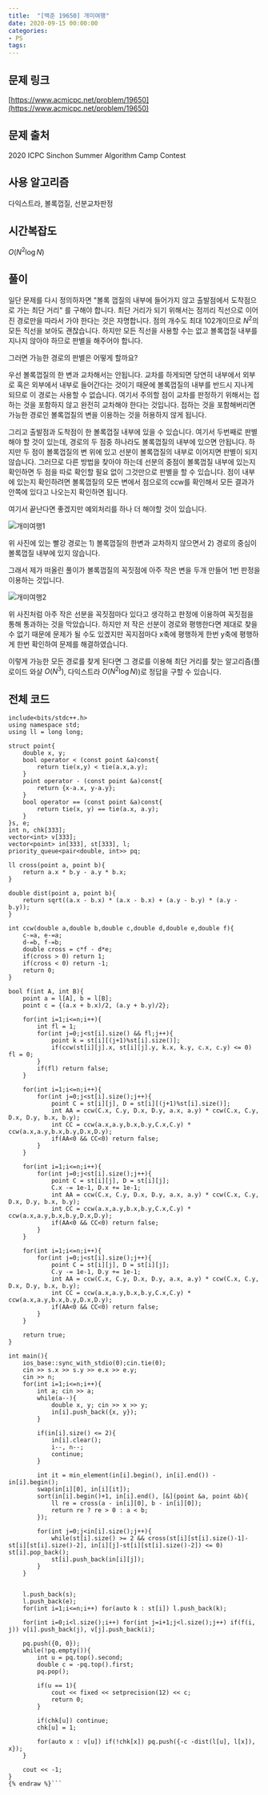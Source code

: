 ```yaml
---
title:  "[백준 19650] 개미여행"
date: 2020-09-15 00:00:00
categories: 
- PS
tags: 
---
```


## 문제 링크

[https://www.acmicpc.net/problem/19650](https://www.acmicpc.net/problem/19650)

## 문제 출처

 2020 ICPC Sinchon Summer Algorithm Camp Contest

## 사용 알고리즘

다익스트라, 볼록껍질, 선분교차판정


## 시간복잡도

$O(N^2\log N)$

## 풀이

일단 문제를 다시 정의하자면 "볼록 껍질의 내부에 들어가지 않고 출발점에서 도착점으로 가는 최단 거리" 를 구해야 합니다. 최단 거리가 되기 위해서는 점끼리 직선으로 이어진 경로만을 따라서 가야 한다는 것은 자명합니다. 점의 개수도 최대 $102$개이므로 $N^2$의 모든 직선을 보아도 괜찮습니다. 하지만 모든 직선을 사용할 수는 없고 볼록껍질 내부를 지나지 않아야 하므로 판별을 해주어야 합니다.

그러면 가능한 경로의 판별은 어떻게 할까요?

우선 볼록껍질의 한 변과 교차해서는 안됩니다. 교차를 하게되면 당연히 내부에서 외부로 혹은 외부에서 내부로 들어간다는 것이기 때문에 볼록껍질의 내부를 반드시 지나게 되므로 이 경로는 사용할 수 없습니다. 여기서 주의할 점이 교차를 판정하기 위해서는 접하는 것을 포함하지 않고 완전히 교차해야 한다는 것입니다. 접하는 것을 포함해버리면 가능한 경로인 볼록껍질의 변을 이용하는 것을 허용하지 않게 됩니다.

그리고 출발점과 도착점이 한 볼록껍질 내부에 있을 수 있습니다. 여기서 두번째로 판별해야 할 것이 있는데, 경로의 두 점중 하나라도 볼록껍질의 내부에 있으면 안됩니다. 하지만 두 점이 볼록껍질의 변 위에 있고 선분이 볼록껍질의 내부로 이어지면 판별이 되지 않습니다. 그러므로 다른 방법을 찾아야 하는데 선분의 중점이 볼록껍질 내부에 있는지 확인하면 두 점을 따로 확인할 필요 없이 그것만으로 판별을 할 수 있습니다. 점이 내부에 있는지 확인하려면 볼록껍질의 모든 변에서 점으로의 ccw를 확인해서 모든 결과가 안쪽에 있다고 나오는지 확인하면 됩니다.



여기서 끝난다면 좋겠지만 예외처리를 하나 더 해야할 것이 있습니다.

![개미여행1](https://user-images.githubusercontent.com/51346964/99808191-d76eb900-2b83-11eb-925f-c3e0d0eaee23.png)

위 사진에 있는 빨강 경로는 1) 볼록껍질의 한변과 교차하지 않으면서 2) 경로의 중심이 볼록껍질 내부에 있지 않습니다.

그래서 제가 떠올린 풀이가 볼록껍질의 꼭짓점에 아주 작은 변을 두개 만들어 1번 판정을 이용하는 것입니다.

![개미여행2](https://user-images.githubusercontent.com/51346964/99808509-5237d400-2b84-11eb-8383-7e467d409d38.png)

위 사진처럼 아주 작은 선분을 꼭짓점마다 있다고 생각하고 판정에 이용하여 꼭짓점을 통해 통과하는 것을 막았습니다. 하지만 저 작은 선분이 경로와 평행한다면 제대로 찾을 수 없기 때문에 문제가 될 수도 있겠지만 꼭지점마다 x축에 평행하게 한번 y축에 평행하게 한번 확인하여 문제를 해결하였습니다.

이렇게 가능한 모든 경로를 찾게 된다면 그 경로를 이용해 최단 거리를 찾는 알고리즘(플로이드 와샬 $O(N^3)$, 다익스트라 $O(N^2\log N)$)로 정답을 구할 수 있습니다.


## 전체 코드

```cpp{% raw %}
include<bits/stdc++.h>
using namespace std;
using ll = long long;

struct point{
	double x, y;
	bool operator < (const point &a)const{
		return tie(x,y) < tie(a.x,a.y);
	}
	point operator - (const point &a)const{
		return {x-a.x, y-a.y};
	}
	bool operator == (const point &a)const{
		return tie(x, y) == tie(a.x, a.y);
	}
}s, e;
int n, chk[333];
vector<int> v[333];
vector<point> in[333], st[333], l;
priority_queue<pair<double, int>> pq;

ll cross(point a, point b){
	return a.x * b.y - a.y * b.x;
}

double dist(point a, point b){
	return sqrt((a.x - b.x) * (a.x - b.x) + (a.y - b.y) * (a.y - b.y));
}

int ccw(double a,double b,double c,double d,double e,double f){
	c-=a, e-=a;
	d-=b, f-=b;
	double cross = c*f - d*e;
	if(cross > 0) return 1;
	if(cross < 0) return -1;
	return 0;
}

bool f(int A, int B){
	point a = l[A], b = l[B];
	point c = {(a.x + b.x)/2, (a.y + b.y)/2};

	for(int i=1;i<=n;i++){
		int fl = 1;
		for(int j=0;j<st[i].size() && fl;j++){
			point k = st[i][(j+1)%st[i].size()];
			if(ccw(st[i][j].x, st[i][j].y, k.x, k.y, c.x, c.y) <= 0) fl = 0;
		}
		if(fl) return false;
	}

	for(int i=1;i<=n;i++){
		for(int j=0;j<st[i].size();j++){
			point C = st[i][j], D = st[i][(j+1)%st[i].size()];
			int AA = ccw(C.x, C.y, D.x, D.y, a.x, a.y) * ccw(C.x, C.y, D.x, D.y, b.x, b.y);
			int CC = ccw(a.x,a.y,b.x,b.y,C.x,C.y) * ccw(a.x,a.y,b.x,b.y,D.x,D.y);
			if(AA<0 && CC<0) return false;
		}
	}

	for(int i=1;i<=n;i++){
		for(int j=0;j<st[i].size();j++){
			point C = st[i][j], D = st[i][j];
			C.x -= 1e-1, D.x += 1e-1;
			int AA = ccw(C.x, C.y, D.x, D.y, a.x, a.y) * ccw(C.x, C.y, D.x, D.y, b.x, b.y);
			int CC = ccw(a.x,a.y,b.x,b.y,C.x,C.y) * ccw(a.x,a.y,b.x,b.y,D.x,D.y);
			if(AA<0 && CC<0) return false;
		}
	}

	for(int i=1;i<=n;i++){
		for(int j=0;j<st[i].size();j++){
			point C = st[i][j], D = st[i][j];
			C.y -= 1e-1, D.y += 1e-1;
			int AA = ccw(C.x, C.y, D.x, D.y, a.x, a.y) * ccw(C.x, C.y, D.x, D.y, b.x, b.y);
			int CC = ccw(a.x,a.y,b.x,b.y,C.x,C.y) * ccw(a.x,a.y,b.x,b.y,D.x,D.y);
			if(AA<0 && CC<0) return false;
		}
	}

	return true;
}

int main(){
	ios_base::sync_with_stdio(0);cin.tie(0);
	cin >> s.x >> s.y >> e.x >> e.y;
	cin >> n;
	for(int i=1;i<=n;i++){
		int a; cin >> a;
		while(a--){
			double x, y; cin >> x >> y;
			in[i].push_back({x, y});
		}

		if(in[i].size() <= 2){
			in[i].clear();
			i--, n--;
			continue;
		}

		int it = min_element(in[i].begin(), in[i].end()) - in[i].begin();
		swap(in[i][0], in[i][it]);
		sort(in[i].begin()+1, in[i].end(), [&](point &a, point &b){
			ll re = cross(a - in[i][0], b - in[i][0]);
			return re ? re > 0 : a < b;
		});

		for(int j=0;j<in[i].size();j++){
			while(st[i].size() >= 2 && cross(st[i][st[i].size()-1]-st[i][st[i].size()-2], in[i][j]-st[i][st[i].size()-2]) <= 0) st[i].pop_back();
			st[i].push_back(in[i][j]);
		}
	}


	l.push_back(s);
	l.push_back(e);
	for(int i=1;i<=n;i++) for(auto k : st[i]) l.push_back(k);

	for(int i=0;i<l.size();i++) for(int j=i+1;j<l.size();j++) if(f(i, j)) v[i].push_back(j), v[j].push_back(i);

	pq.push({0, 0});
	while(!pq.empty()){
		int u = pq.top().second;
		double c = -pq.top().first;
		pq.pop();

		if(u == 1){
			cout << fixed << setprecision(12) << c;
			return 0;
		}

		if(chk[u]) continue;
		chk[u] = 1;

		for(auto x : v[u]) if(!chk[x]) pq.push({-c -dist(l[u], l[x]), x});
	}

	cout << -1;
}
{% endraw %}```


```
